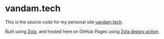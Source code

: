 # vandam.tech

This is the source code for my personal site [vandam.tech](https://vandam.tech).

Built using [Zola](https://github.com/getzola/zola), and hosted here on GitHub Pages using [Zola deploy action](https://github.com/shalzz/zola-deploy-action).